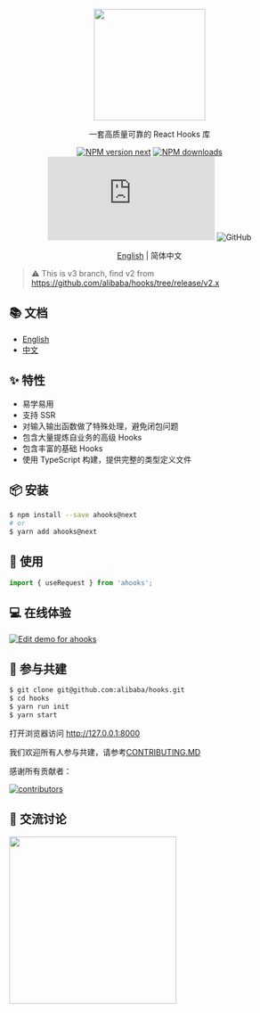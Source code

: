 <p align="center">
  <a href="https://ahooks.js.org">
    <img width="200" src="https://ahooks.js.org/logo.svg">
  </a>
</p>

<div align="center">

一套高质量可靠的 React Hooks 库

[![NPM version next][image-1]][1]
[![NPM downloads][image-2]][2]
![gzip size](https://img.badgesize.io/https:/unpkg.com/ahooks@next/dist/ahooks.js?label=gzip%20size&compression=gzip)
![GitHub](https://img.shields.io/github/license/alibaba/hooks)

[English](https://github.com/alibaba/hooks/blob/master/README.md) | 简体中文

</div>

> :warning: This is v3 branch, find v2 from <a href="https://github.com/alibaba/hooks/tree/release/v2.x" target="_blank">https://github.com/alibaba/hooks/tree/release/v2.x</a>

## 📚 文档

- [English](https://ahooks-next.surge.sh/)
- [中文](https://ahooks-next.surge.sh/zh-CN/)

## ✨ 特性

- 易学易用
- 支持 SSR
- 对输入输出函数做了特殊处理，避免闭包问题
- 包含大量提炼自业务的高级 Hooks
- 包含丰富的基础 Hooks
- 使用 TypeScript 构建，提供完整的类型定义文件

## 📦 安装

```bash
$ npm install --save ahooks@next
# or
$ yarn add ahooks@next
```

## 🔨 使用

```js
import { useRequest } from 'ahooks';
```

## 💻 在线体验

[![Edit demo for ahooks](https://codesandbox.io/static/img/play-codesandbox.svg)](https://codesandbox.io/s/demo-for-ahooks-forked-fg79k?file=/src/App.js)

## 🤝 参与共建

```bash
$ git clone git@github.com:alibaba/hooks.git
$ cd hooks
$ yarn run init
$ yarn start
```

打开浏览器访问 http://127.0.0.1:8000

我们欢迎所有人参与共建，请参考[CONTRIBUTING.MD](https://github.com/alibaba/hooks/blob/master/CONTRIBUTING.zh-CN.md)

感谢所有贡献者：

<a href="https://github.com/alibaba/hooks/graphs/contributors">
  <img src="https://opencollective.com/ahooks/contributors.svg?width=960&button=false" alt="contributors" />
</a>

## 👥 交流讨论

<img src="https://user-images.githubusercontent.com/12526493/141303172-68f25577-c7b7-4ff7-bdff-25fd0f4d5214.JPG" width="300" />

[1]: https://www.npmjs.com/package/ahooks
[2]: https://npmjs.org/package/ahooks
[image-1]: https://img.shields.io/npm/v/ahooks.svg?style=flat
[image-2]: https://img.shields.io/npm/dm/ahooks.svg?style=flat
